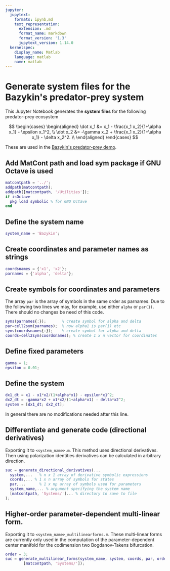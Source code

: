 ```yaml
---
jupyter:
  jupytext:
    formats: ipynb,md
    text_representation:
      extension: .md
      format_name: markdown
      format_version: '1.3'
      jupytext_version: 1.14.0
  kernelspec:
    display_name: Matlab
    language: matlab
    name: matlab
---
```


# Generate system files for the Bazykin's predator-prey system

This Jupyter Notebook generates the __system files__ for the following predator-prey
ecosystem

$$
\begin{cases}
\begin{aligned}
\dot x_1 &= x_1 - \frac{x_1 x_2}{1+\alpha x_1} - \epsilon x_1^2, \\
\dot x_2 &= -\gamma x_2 + \frac{x_1 x_2}{1+\alpha x_1} - \delta x_2^2. \\
\end{aligned}
\end{cases}
$$

These are used in the [Bazykin's predator-prey demo](./Bazykin.ipynb).


## Add MatCont path and load sym package if GNU Octave is used

```matlab
matcontpath = '../';
addpath(matcontpath);
addpath([matcontpath, '/Utilities']);
if isOctave
  pkg load symbolic % for GNU Octave
end
```

## Define the system name

```matlab
system_name = 'Bazykin';
```

## Create coordinates and parameter names as strings 

```matlab
coordsnames = {'x1', 'x2'};
parnames = {'alpha', 'delta'};
```

## Create symbols for coordinates and parameters
The array `par` is the array of symbols in the same order as parnames.
Due to the following two lines we may, for example, use either `alpha` or
`par(1)`. There should no changes be need of this code.

```matlab
syms(parnames{:});       % create symbol for alpha and delta
par=cell2sym(parnames);  % now alpha1 is par(1) etc
syms(coordsnames{:});    % create symbol for alpha and delta
coords=cell2sym(coordsnames); % create 1 x n vector for coordinates
```

## Define fixed parameters

```matlab
gamma = 1;
epsilon = 0.01;
```

## Define the system

```matlab
dx1_dt = x1 - x1*x2/(1+alpha*x1) - epsilon*x1^2;
dx2_dt = -gamma*x2 + x1*x2/(1+alpha*x1) - delta*x2^2;
system = [dx1_dt; dx2_dt];
```

In general there are no modifications needed after this line.

## Differentiate and generate code (directional derivatives)

Exporting it to `<system_name>.m`. This method uses directional derivatives.
Then using polarization identities derivatives can be calculated in arbitrary
direction.

```matlab
suc = generate_directional_derivatives(...
  system,...   % n x 1 array of derivative symbolic expressions
  coords,... % 1 x n array of symbols for states
  par,...      % 1 x np array of symbols used for parameters
  system_name,... % argument specifying the system name
  [matcontpath, 'Systems/']... % directory to save to file
);
```

## Higher-order parameter-dependent multi-linear form.

Exporting it to `<system_name>_multilinearforms.m`. These multi-linear forms are
currently only used in the computation of the parameter-dependent center
manifold for the codimension two Bogdanov-Takens bifurcation.

```matlab
order = 3;
suc = generate_multilinear_forms(system_name, system, coords, par, order, ...
        [matcontpath, 'Systems/']);
```
